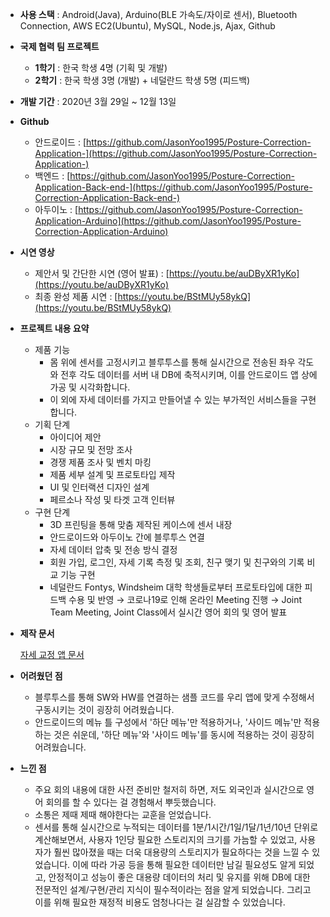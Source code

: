 - **사용 스택** : Android(Java), Arduino(BLE 가속도/자이로 센서), Bluetooth Connection, AWS EC2(Ubuntu), MySQL, Node.js, Ajax, Github
- **국제 협력 팀 프로젝트**
    - **1학기** : 한국 학생 4명 (기획 및 개발)
    - **2학기** : 한국 학생 3명 (개발) + 네덜란드 학생 5명 (피드백)
- **개발 기간** : 2020년 3월 29일 ~ 12월 13일
- **Github**
    - 안드로이드 : [https://github.com/JasonYoo1995/Posture-Correction-Application-](https://github.com/JasonYoo1995/Posture-Correction-Application-)
    - 백엔드 : [https://github.com/JasonYoo1995/Posture-Correction-Application-Back-end-](https://github.com/JasonYoo1995/Posture-Correction-Application-Back-end-)
    - 아두이노 : [https://github.com/JasonYoo1995/Posture-Correction-Application-Arduino](https://github.com/JasonYoo1995/Posture-Correction-Application-Arduino)
- **시연 영상**
    - 제안서 및 간단한 시연 (영어 발표) : [https://youtu.be/auDByXR1yKo](https://youtu.be/auDByXR1yKo)
    - 최종 완성 제품 시연 : [https://youtu.be/BStMUy58ykQ](https://youtu.be/BStMUy58ykQ)
- **프로젝트 내용 요약**
    - 제품 기능
        - 몸 위에 센서를 고정시키고 블루투스를 통해 실시간으로 전송된 좌우 각도와 전후 각도 데이터를 서버 내 DB에 축적시키며, 이를 안드로이드 앱 상에 가공 및 시각화합니다.
        - 이 외에 자세 데이터를 가지고 만들어낼 수 있는 부가적인 서비스들을 구현합니다.
    - 기획 단계
        - 아이디어 제안
        - 시장 규모 및 전망 조사
        - 경쟁 제품 조사 및 벤치 마킹
        - 제품 세부 설계 및 프로토타입 제작
        - UI 및 인터랙션 디자인 설계
        - 페르소나 작성 및 타겟 고객 인터뷰
    - 구현 단계
        - 3D 프린팅을 통해 맞춤 제작된 케이스에 센서 내장
        - 안드로이드와 아두이노 간에 블루투스 연결
        - 자세 데이터 압축 및 전송 방식 결정
        - 회원 가입, 로그인, 자세 기록 측정 및 조회, 친구 맺기 및 친구와의 기록 비교 기능 구현
        - 네덜란드 Fontys, Windsheim 대학 학생들로부터 프로토타입에 대한 피드백 수용 및 반영
        → 코로나19로 인해 온라인 Meeting 진행
        → Joint Team Meeting, Joint Class에서 실시간 영어 회의 및 영어 발표
- **제작 문서**
    
    [자세 교정 앱 문서](https://www.notion.so/42b5c21c6af0473790978be3eca71ffb)
    
- **어려웠던 점**
    - 블루투스를 통해 SW와 HW를 연결하는 샘플 코드를 우리 앱에 맞게 수정해서 구동시키는 것이 굉장히 어려웠습니다.
    - 안드로이드의 메뉴 틀 구성에서 '하단 메뉴'만 적용하거나, '사이드 메뉴'만 적용하는 것은 쉬운데, '하단 메뉴'와 '사이드 메뉴'를 동시에 적용하는 것이 굉장히 어려웠습니다.
- **느낀 점**
    - 주요 회의 내용에 대한 사전 준비만 철저히 하면, 저도 외국인과 실시간으로 영어 회의를 할 수 있다는 걸 경험해서 뿌듯했습니다.
    - 소통은 제때 제때 해야한다는 교훈을 얻었습니다.
    - 센서를 통해 실시간으로 누적되는 데이터를 1분/1시간/1일/1달/1년/10년 단위로 계산해보면서, 사용자 1인당 필요한 스토리지의 크기를 가늠할 수 있었고, 사용자가 훨씬 많아졌을 때는 더욱 대용량의 스토리지가 필요하다는 것을 느낄 수 있었습니다. 이에 따라 가공 등을 통해 필요한 데이터만 남길 필요성도 알게 되었고, 안정적이고 성능이 좋은 대용량 데이터의 처리 및 유지를 위해 DB에 대한 전문적인 설계/구현/관리 지식이 필수적이라는 점을 알게 되었습니다. 그리고 이를 위해 필요한 재정적 비용도 엄청나다는 걸 실감할 수 있었습니다.

